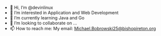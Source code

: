 - 👋 Hi, I’m @devinlinux
- 👀 I’m interested in Application and Web Development
- 🌱 I’m currently learning Java and Go
- 💞️ I’m looking to collaborate on ...
- 📫 How to reach me: My email: Michael.Bobrowski25@bishopireton.org

<!---
devinlinux/devinlinux is a ✨ special ✨ repository because its `README.md` (this file) appears on your GitHub profile.
You can click the Preview link to take a look at your changes.
--->
